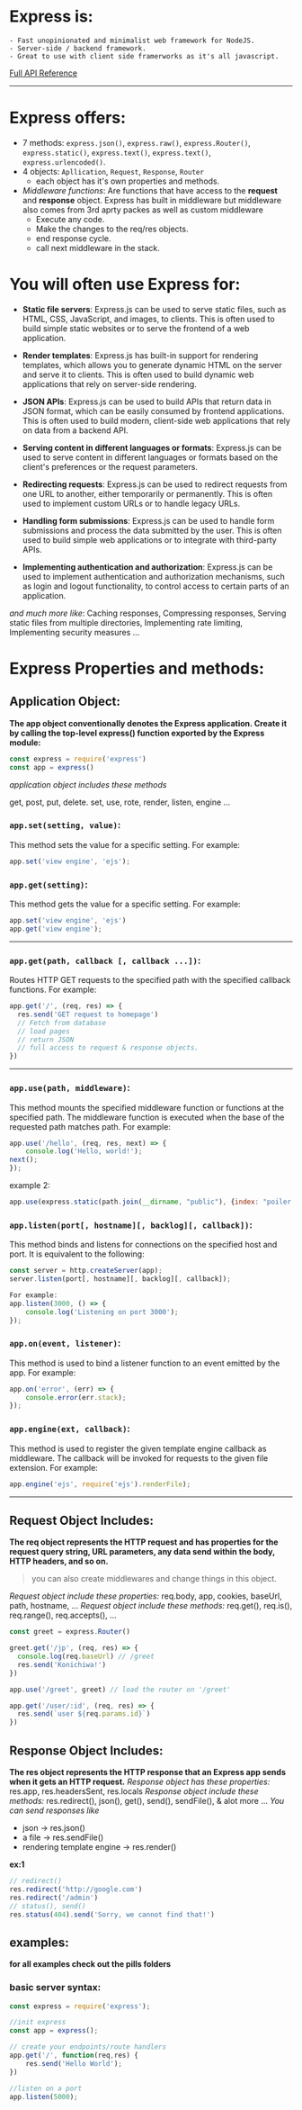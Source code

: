 # Express is:
    - Fast unopinionated and minimalist web framework for NodeJS.
    - Server-side / backend framework.
    - Great to use with client side framerworks as it's all javascript. 
    
[Full API Reference](https://expressjs.com/en/4x/api.html)

---

# Express offers:
- 7 methods: `express.json()`, `express.raw()`, `express.Router()`, `express.static()`, `express.text()`, `express.text()`, `express.urlencoded()`.  
- 4 objects: `Apllication`, `Request`, `Response`, `Router`
    - each object has it's own properties and methods.
- _Middleware functions_: Are functions that have access to the __request__ and __response__ object. Express has built in middleware but middleware also comes from 3rd aprty packes as well as custom middleware
    - Execute any code.
    - Make the changes to the req/res objects.
    - end response cycle.
    - call next middleware in the stack.

# You will often use Express for:
- __Static file servers__: Express.js can be used to serve static files, such as HTML, CSS, JavaScript, and images, to clients. This is often used to build simple static websites or to serve the frontend of a web application.

- __Render templates__: Express.js has built-in support for rendering templates, which allows you to generate dynamic HTML on the server and serve it to clients. This is often used to build dynamic web applications that rely on server-side rendering.

- __JSON APIs__: Express.js can be used to build APIs that return data in JSON format, which can be easily consumed by frontend applications. This is often used to build modern, client-side web applications that rely on data from a backend API.

- __Serving content in different languages or formats__: Express.js can be used to serve content in different languages or formats based on the client's preferences or the request parameters.

- __Redirecting requests__: Express.js can be used to redirect requests from one URL to another, either temporarily or permanently. This is often used to implement custom URLs or to handle legacy URLs.

- __Handling form submissions__: Express.js can be used to handle form submissions and process the data submitted by the user. This is often used to build simple web applications or to integrate with third-party APIs.

- __Implementing authentication and authorization__: Express.js can be used to implement authentication and authorization mechanisms, such as login and logout functionality, to control access to certain parts of an application.

_and much more like_: Caching responses, Compressing responses, Serving static files from multiple directories, Implementing rate limiting, Implementing security measures ... 

# Express Properties and methods:
## Application Object: 
__The app object conventionally denotes the Express application. Create it by calling the top-level express() function exported by the Express module:__

```js
const express = require('express')
const app = express()
```
_application object includes these methods_

get, post, put, delete.
set, use, rote, render, listen, engine ...

### `app.set(setting, value)`:
This method sets the value for a specific setting. For example:
```js
app.set('view engine', 'ejs');
```

### `app.get(setting)`:
This method gets the value for a specific setting. For example:
```js
app.set('view engine', 'ejs')
app.get('view engine');
```
---------------------------------------------------------------------------------

### `app.get(path, callback [, callback ...])`:
Routes HTTP GET requests to the specified path with the specified callback functions. For example:
```js
app.get('/', (req, res) => {
  res.send('GET request to homepage')
  // Fetch from database
  // load pages
  // return JSON
  // full access to request & response objects.
})
```
---------------------------------------------------------------------------------

### `app.use(path, middleware)`:
This method mounts the specified middleware function or functions at the specified path. The middleware function is executed when the base of the requested path matches path. For example:
```js
app.use('/hello', (req, res, next) => {
    console.log('Hello, world!');
next();
});
```

example 2:
```js
app.use(express.static(path.join(__dirname, "public"), {index: "poiler.html"} ));
```

### `app.listen(port[, hostname][, backlog][, callback])`:
This method binds and listens for connections on the specified host and port. It is equivalent to the following:
```js
const server = http.createServer(app);
server.listen(port[, hostname][, backlog][, callback]);

For example:
app.listen(3000, () => {
    console.log('Listening on port 3000');
});
```

### `app.on(event, listener)`:
This method is used to bind a listener function to an event emitted by the app. For example:
```js
app.on('error', (err) => {
    console.error(err.stack);
});
```

### `app.engine(ext, callback)`:
This method is used to register the given template engine callback as middleware. The callback will be invoked for requests to the given file extension. For example:
```js
app.engine('ejs', require('ejs').renderFile);
```
-------------------------------------------------------------------------


## Request Object Includes: 
__The req object represents the HTTP request and has properties for the request query string, URL parameters, any data send within the body, HTTP headers, and so on.__
> you can also create middlewares and change things in this object.

_Request object include these properties:_
req.body, app, cookies, baseUrl, path, hostname, ...
_Request object include these methods:_
req.get(), req.is(), req.range(), req.accepts(), ...

```js
const greet = express.Router()

greet.get('/jp', (req, res) => {
  console.log(req.baseUrl) // /greet
  res.send('Konichiwa!')
})

app.use('/greet', greet) // load the router on '/greet'
```

```js
app.get('/user/:id', (req, res) => {
  res.send(`user ${req.params.id}`)
})
```

## Response Object Includes:
__The res object represents the HTTP response that an Express app sends when it gets an HTTP request.__
_Response object has these properties:_
res.app, res.headersSent, res.locals
_Response object include these methods:_
res.redirect(), json(), get(), send(), sendFile(), & alot more ...
_You can send responses like_
- json -> res.json()
- a file -> res.sendFile()
- rendering template engine -> res.render() 

__ex:1__

```js
// redirect()
res.redirect('http://google.com')
res.redirect('/admin')
// status(), send()
res.status(404).send('Sorry, we cannot find that!')
```

## examples:
__for all examples check out the pills folders__

### basic server syntax: 
```js
const express = require('express');

//init express
const app = express();

// create your endpoints/route handlers
app.get('/', function(req,res) {
    res.send('Hello World');
})

//listen on a port
app.listen(5000);
```
